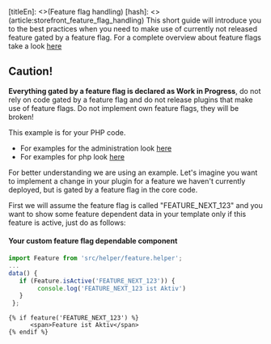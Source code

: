 [titleEn]: <>(Feature flag handling)
[hash]: <>(article:storefront_feature_flag_handling)
This short guide will introduce you to the best practices when you need to make use of currently not released feature gated by a feature flag.
For a complete overview about feature flags take a look [here](./../../60-references-internals/10-core/20-feature-flag-handling.md)

## Caution!
**Everything gated by a feature flag is declared as Work in Progress**, do not rely on code gated by a feature flag and do not release plugins that make use of feature flags.
Do not implement own feature flags, they will be broken!

This example is for your PHP code. 
* For examples for the administration look [here](./../../60-references-internals/20-administration/40-feature-flag-handling.md)
* For examples for php look [here](./../../60-references-internals/40-plugins/90-feature-flag-handling.md)

For better understanding we are using an example. Let's imagine you want to implement a change in your plugin for a feature we haven't currently deployed, but is gated by a feature flag in the core code.


First we will assume the feature flag is called "FEATURE_NEXT_123" and you want to show some feature dependent data in your template only if this feature is active, just do as follows:

#### Your custom feature flag dependable component
```js
import Feature from 'src/helper/feature.helper';
...
data() {
   if (Feature.isActive('FEATURE_NEXT_123')) {
        console.log('FEATURE_NEXT_123 ist Aktiv')
   }
 };
```

```twig
{% if feature('FEATURE_NEXT_123') %}
      <span>Feature ist Aktiv</span>
{% endif %}
```
